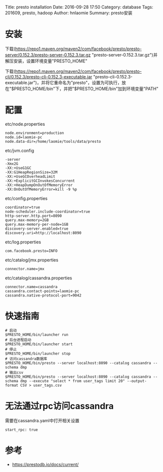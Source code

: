 Title: presto installation
Date: 2016-09-28 17:50
Category: database
Tags: 201609, presto, hadoop 
Author: hnlaomie
Summary: presto安装

安装
=========================
下载(https://repo1.maven.org/maven2/com/facebook/presto/presto-server/0.152.3/presto-server-0.152.3.tar.gz "presto-server-0.152.3.tar.gz")并解压安装，设置环境变量"PRESTO_HOME"

下载(https://repo1.maven.org/maven2/com/facebook/presto/presto-cli/0.152.3/presto-cli-0.152.3-executable.jar "presto-cli-0.152.3-executable.jar")，并将它重命名为"presto"，设置为可执行，放在"$PRESTO_HOME/bin"下，并把"$PRESTO_HOME/bin"加到环境变量"PATH"

配置
=========================
etc/node.properties
```
node.environment=production
node.id=laomie-pc
node.data-dir=/home/laomie/tools/data/presto
```
etc/jvm.config
```
-server
-Xmx2G
-XX:+UseG1GC
-XX:G1HeapRegionSize=32M
-XX:+UseGCOverheadLimit
-XX:+ExplicitGCInvokesConcurrent
-XX:+HeapDumpOnOutOfMemoryError
-XX:OnOutOfMemoryError=kill -9 %p
```
etc/config.properties
```
coordinator=true
node-scheduler.include-coordinator=true
http-server.http.port=8090
query.max-memory=2GB
query.max-memory-per-node=1GB
discovery-server.enabled=true
discovery.uri=http://localhost:8090
```
etc/log.properties
```
com.facebook.presto=INFO
```
etc/catalog/jmx.properties
```
connector.name=jmx
```
etc/catalog/cassandra.properties
```
connector.name=cassandra
cassandra.contact-points=laomie-pc
cassandra.native-protocol-port=9042
```

快速指南
=======================
```
# 启动
$PRESTO_HOME/bin/launcher run
# 后台进程启动
$PRESTO_HOME/bin/launcher start
# 停止
$PRESTO_HOME/bin/launcher stop
# 访问cassandra数据库
$PRESTO_HOME/bin/presto --server localhost:8090 --catalog cassandra --schema dmp
# 输出csv
$PRESTO_HOME/bin/presto --server localhost:8090 --catalog cassandra --schema dmp --execute "select * from user_tags limit 20" --output-format CSV > user_tags.csv
```

无法通过rpc访问cassandra
=================================
需要在cassandra.yaml中打开相关设置
```
start_rpc: true
```

参考
===============================
* <https://prestodb.io/docs/current/>
